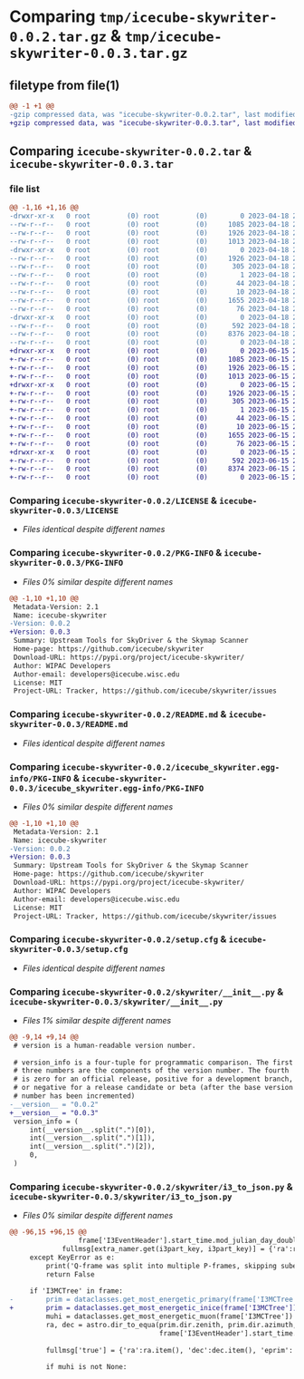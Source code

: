 # Comparing `tmp/icecube-skywriter-0.0.2.tar.gz` & `tmp/icecube-skywriter-0.0.3.tar.gz`

## filetype from file(1)

```diff
@@ -1 +1 @@
-gzip compressed data, was "icecube-skywriter-0.0.2.tar", last modified: Tue Apr 18 22:32:32 2023, max compression
+gzip compressed data, was "icecube-skywriter-0.0.3.tar", last modified: Thu Jun 15 20:39:55 2023, max compression
```

## Comparing `icecube-skywriter-0.0.2.tar` & `icecube-skywriter-0.0.3.tar`

### file list

```diff
@@ -1,16 +1,16 @@
-drwxr-xr-x   0 root         (0) root         (0)        0 2023-04-18 22:32:32.746662 icecube-skywriter-0.0.2/
--rw-r--r--   0 root         (0) root         (0)     1085 2023-04-18 22:32:30.000000 icecube-skywriter-0.0.2/LICENSE
--rw-r--r--   0 root         (0) root         (0)     1926 2023-04-18 22:32:32.746662 icecube-skywriter-0.0.2/PKG-INFO
--rw-r--r--   0 root         (0) root         (0)     1013 2023-04-18 22:32:30.000000 icecube-skywriter-0.0.2/README.md
-drwxr-xr-x   0 root         (0) root         (0)        0 2023-04-18 22:32:32.746662 icecube-skywriter-0.0.2/icecube_skywriter.egg-info/
--rw-r--r--   0 root         (0) root         (0)     1926 2023-04-18 22:32:32.000000 icecube-skywriter-0.0.2/icecube_skywriter.egg-info/PKG-INFO
--rw-r--r--   0 root         (0) root         (0)      305 2023-04-18 22:32:32.000000 icecube-skywriter-0.0.2/icecube_skywriter.egg-info/SOURCES.txt
--rw-r--r--   0 root         (0) root         (0)        1 2023-04-18 22:32:32.000000 icecube-skywriter-0.0.2/icecube_skywriter.egg-info/dependency_links.txt
--rw-r--r--   0 root         (0) root         (0)       44 2023-04-18 22:32:32.000000 icecube-skywriter-0.0.2/icecube_skywriter.egg-info/requires.txt
--rw-r--r--   0 root         (0) root         (0)       10 2023-04-18 22:32:32.000000 icecube-skywriter-0.0.2/icecube_skywriter.egg-info/top_level.txt
--rw-r--r--   0 root         (0) root         (0)     1655 2023-04-18 22:32:32.746662 icecube-skywriter-0.0.2/setup.cfg
--rw-r--r--   0 root         (0) root         (0)       76 2023-04-18 22:32:30.000000 icecube-skywriter-0.0.2/setup.py
-drwxr-xr-x   0 root         (0) root         (0)        0 2023-04-18 22:32:32.746662 icecube-skywriter-0.0.2/skywriter/
--rw-r--r--   0 root         (0) root         (0)      592 2023-04-18 22:32:30.000000 icecube-skywriter-0.0.2/skywriter/__init__.py
--rw-r--r--   0 root         (0) root         (0)     8376 2023-04-18 22:32:30.000000 icecube-skywriter-0.0.2/skywriter/i3_to_json.py
--rw-r--r--   0 root         (0) root         (0)        0 2023-04-18 22:32:30.000000 icecube-skywriter-0.0.2/skywriter/py.typed
+drwxr-xr-x   0 root         (0) root         (0)        0 2023-06-15 20:39:55.283385 icecube-skywriter-0.0.3/
+-rw-r--r--   0 root         (0) root         (0)     1085 2023-06-15 20:39:52.000000 icecube-skywriter-0.0.3/LICENSE
+-rw-r--r--   0 root         (0) root         (0)     1926 2023-06-15 20:39:55.283385 icecube-skywriter-0.0.3/PKG-INFO
+-rw-r--r--   0 root         (0) root         (0)     1013 2023-06-15 20:39:52.000000 icecube-skywriter-0.0.3/README.md
+drwxr-xr-x   0 root         (0) root         (0)        0 2023-06-15 20:39:55.283385 icecube-skywriter-0.0.3/icecube_skywriter.egg-info/
+-rw-r--r--   0 root         (0) root         (0)     1926 2023-06-15 20:39:55.000000 icecube-skywriter-0.0.3/icecube_skywriter.egg-info/PKG-INFO
+-rw-r--r--   0 root         (0) root         (0)      305 2023-06-15 20:39:55.000000 icecube-skywriter-0.0.3/icecube_skywriter.egg-info/SOURCES.txt
+-rw-r--r--   0 root         (0) root         (0)        1 2023-06-15 20:39:55.000000 icecube-skywriter-0.0.3/icecube_skywriter.egg-info/dependency_links.txt
+-rw-r--r--   0 root         (0) root         (0)       44 2023-06-15 20:39:55.000000 icecube-skywriter-0.0.3/icecube_skywriter.egg-info/requires.txt
+-rw-r--r--   0 root         (0) root         (0)       10 2023-06-15 20:39:55.000000 icecube-skywriter-0.0.3/icecube_skywriter.egg-info/top_level.txt
+-rw-r--r--   0 root         (0) root         (0)     1655 2023-06-15 20:39:55.283385 icecube-skywriter-0.0.3/setup.cfg
+-rw-r--r--   0 root         (0) root         (0)       76 2023-06-15 20:39:52.000000 icecube-skywriter-0.0.3/setup.py
+drwxr-xr-x   0 root         (0) root         (0)        0 2023-06-15 20:39:55.283385 icecube-skywriter-0.0.3/skywriter/
+-rw-r--r--   0 root         (0) root         (0)      592 2023-06-15 20:39:53.000000 icecube-skywriter-0.0.3/skywriter/__init__.py
+-rw-r--r--   0 root         (0) root         (0)     8374 2023-06-15 20:39:52.000000 icecube-skywriter-0.0.3/skywriter/i3_to_json.py
+-rw-r--r--   0 root         (0) root         (0)        0 2023-06-15 20:39:52.000000 icecube-skywriter-0.0.3/skywriter/py.typed
```

### Comparing `icecube-skywriter-0.0.2/LICENSE` & `icecube-skywriter-0.0.3/LICENSE`

 * *Files identical despite different names*

### Comparing `icecube-skywriter-0.0.2/PKG-INFO` & `icecube-skywriter-0.0.3/PKG-INFO`

 * *Files 0% similar despite different names*

```diff
@@ -1,10 +1,10 @@
 Metadata-Version: 2.1
 Name: icecube-skywriter
-Version: 0.0.2
+Version: 0.0.3
 Summary: Upstream Tools for SkyDriver & the Skymap Scanner
 Home-page: https://github.com/icecube/skywriter
 Download-URL: https://pypi.org/project/icecube-skywriter/
 Author: WIPAC Developers
 Author-email: developers@icecube.wisc.edu
 License: MIT
 Project-URL: Tracker, https://github.com/icecube/skywriter/issues
```

### Comparing `icecube-skywriter-0.0.2/README.md` & `icecube-skywriter-0.0.3/README.md`

 * *Files identical despite different names*

### Comparing `icecube-skywriter-0.0.2/icecube_skywriter.egg-info/PKG-INFO` & `icecube-skywriter-0.0.3/icecube_skywriter.egg-info/PKG-INFO`

 * *Files 0% similar despite different names*

```diff
@@ -1,10 +1,10 @@
 Metadata-Version: 2.1
 Name: icecube-skywriter
-Version: 0.0.2
+Version: 0.0.3
 Summary: Upstream Tools for SkyDriver & the Skymap Scanner
 Home-page: https://github.com/icecube/skywriter
 Download-URL: https://pypi.org/project/icecube-skywriter/
 Author: WIPAC Developers
 Author-email: developers@icecube.wisc.edu
 License: MIT
 Project-URL: Tracker, https://github.com/icecube/skywriter/issues
```

### Comparing `icecube-skywriter-0.0.2/setup.cfg` & `icecube-skywriter-0.0.3/setup.cfg`

 * *Files identical despite different names*

### Comparing `icecube-skywriter-0.0.2/skywriter/__init__.py` & `icecube-skywriter-0.0.3/skywriter/__init__.py`

 * *Files 1% similar despite different names*

```diff
@@ -9,14 +9,14 @@
 # version is a human-readable version number.
 
 # version_info is a four-tuple for programmatic comparison. The first
 # three numbers are the components of the version number. The fourth
 # is zero for an official release, positive for a development branch,
 # or negative for a release candidate or beta (after the base version
 # number has been incremented)
-__version__ = "0.0.2"
+__version__ = "0.0.3"
 version_info = (
     int(__version__.split(".")[0]),
     int(__version__.split(".")[1]),
     int(__version__.split(".")[2]),
     0,
 )
```

### Comparing `icecube-skywriter-0.0.2/skywriter/i3_to_json.py` & `icecube-skywriter-0.0.3/skywriter/i3_to_json.py`

 * *Files 0% similar despite different names*

```diff
@@ -96,15 +96,15 @@
                 frame['I3EventHeader'].start_time.mod_julian_day_double)
             fullmsg[extra_namer.get(i3part_key, i3part_key)] = {'ra':ra.item(), 'dec':dec.item()}
     except KeyError as e:
         print('Q-frame was split into multiple P-frames, skipping subevents not in input i3 file', e)
         return False
 
     if 'I3MCTree' in frame:
-        prim = dataclasses.get_most_energetic_primary(frame['I3MCTree'])
+        prim = dataclasses.get_most_energetic_inice(frame['I3MCTree'])
         muhi = dataclasses.get_most_energetic_muon(frame['I3MCTree'])
         ra, dec = astro.dir_to_equa(prim.dir.zenith, prim.dir.azimuth,
                                     frame['I3EventHeader'].start_time.mod_julian_day_double)
 
         fullmsg['true'] = {'ra':ra.item(), 'dec':dec.item(), 'eprim': prim.energy}
 
         if muhi is not None:
```

